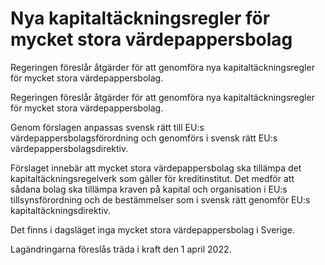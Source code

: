 # Nya kapitaltäckningsregler för mycket stora värdepappersbolag

Regeringen föreslår åtgärder för att genomföra nya kapitaltäckningsregler för mycket stora värdepappersbolag.

Regeringen föreslår åtgärder för att genomföra nya kapitaltäckningsregler för mycket stora värdepappersbolag.

Genom förslagen anpassas svensk rätt till EU:s värdepappersbolagsförordning och genomförs i svensk rätt EU:s värdepappersbolagsdirektiv.

Förslaget innebär att mycket stora värdepappersbolag ska tillämpa det kapitaltäckningsregelverk som gäller för kreditinstitut. Det medför att sådana bolag ska tillämpa kraven på kapital och organisation i EU:s tillsynsförordning och de bestämmelser som i svensk rätt genomför EU:s kapitaltäckningsdirektiv.

Det finns i dagsläget inga mycket stora värdepappersbolag i Sverige.

Lagändringarna föreslås träda i kraft den 1 april 2022.
